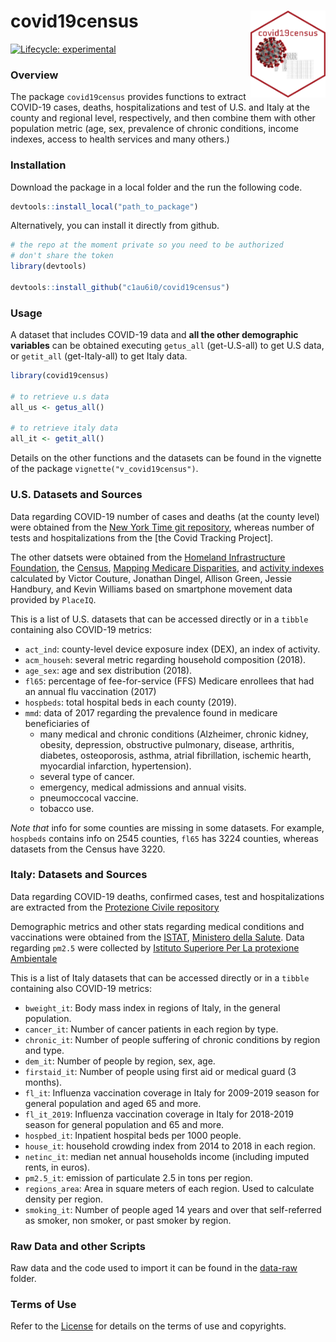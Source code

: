 
<!-- README.md is generated from README.Rmd. Please edit that file -->

# covid19census <img src='inst/img/hexsticker.png' align="right" height="139" />

<!-- badges: start -->

[![Lifecycle:
experimental](https://img.shields.io/badge/lifecycle-experimental-orange.svg)](https://www.tidyverse.org/lifecycle/#experimental)
<!-- badges: end -->

### Overview

The package `covid19census` provides functions to extract COVID-19
cases, deaths, hospitalizations and test of U.S. and Italy at the county
and regional level, respectively, and then combine them with other
population metric (age, sex, prevalence of chronic conditions, income
indexes, access to health services and many others.)

### Installation

Download the package in a local folder and the run the following code.

``` r
devtools::install_local("path_to_package")
```

Alternatively, you can install it directly from github.

``` r
# the repo at the moment private so you need to be authorized 
# don't share the token
library(devtools)

devtools::install_github("c1au6i0/covid19census")
```

### Usage

A dataset that includes COVID-19 data and **all the other demographic
variables** can be obtained executing `getus_all` (get-U.S-all) to get
U.S data, or `getit_all` (get-Italy-all) to get Italy data.

``` r
library(covid19census)

# to retrieve u.s data
all_us <- getus_all()

# to retrieve italy data
all_it <- getit_all()
```

Details on the other functions and the datasets can be found in the
vignette of the package `vignette("v_covid19census")`.

### U.S. Datasets and Sources

Data regarding COVID-19 number of cases and deaths (at the county level)
were obtained from the [New York Time git
repository](https://github.com/nytimes/covid-19-data), whereas number of
tests and hospitalizations from the \[the Covid Tracking Project\].

The other datsets were obtained from the [Homeland Infrastructure
Foundation](https://hifld-geoplatform.opendata.arcgis.com/datasets/hospitals/data?page=18),
the [Census](https://data.census.gov/cedsci/table?q=United%20States),
[Mapping Medicare
Disparities](https://data.cms.gov/mapping-medicare-disparities), and
[activity
indexes](https://github.com/COVIDExposureIndices/COVIDExposureIndices)
calculated by Victor Couture, Jonathan Dingel, Allison Green, Jessie
Handbury, and Kevin Williams based on smartphone movement data provided
by `PlaceIQ`.

This is a list of U.S. datasets that can be accessed directly or in a
`tibble` containing also COVID-19 metrics:

  - `act_ind`: county-level device exposure index (DEX), an index of
    activity.
  - `acm_househ`: several metric regarding household composition (2018).
  - `age_sex`: age and sex distribution (2018).
  - `fl65`: percentage of fee-for-service (FFS) Medicare enrollees that
    had an annual flu vaccination (2017)
  - `hospbeds`: total hospital beds in each county (2019).
  - `mmd`: data of 2017 regarding the prevalence found in medicare
    beneficiaries of
      - many medical and chronic conditions (Alzheimer, chronic kidney,
        obesity, depression, obstructive pulmonary, disease, arthritis,
        diabetes, osteoporosis, asthma, atrial fibrillation, ischemic
        hearth, myocardial infarction, hypertension).
      - several type of cancer.
      - emergency, medical admissions and annual visits.
      - pneumoccocal vaccine.
      - tobacco use.

*Note that* info for some counties are missing in some datasets. For
example, `hospbeds` contains info on 2545 counties, `fl65` has 3224
counties, whereas datasets from the Census have 3220.

### Italy: Datasets and Sources

Data regarding COVID-19 deaths, confirmed cases, test and
hospitalizations are extracted from the [Protezione Civile
repository](https://github.com/pcm-dpc/COVID-19)

Demographic metrics and other stats regarding medical conditions and
vaccinations were obtained from the
[ISTAT](http://dati.istat.it/?lang=en), [Ministero della
Salute](http://www.salute.gov.it/portale/home.html). Data regarding
`pm2.5` were collected by [Istituto Superiore Per La protexione
Ambientale](https://annuario.isprambiente.it/pon/basic/14)

This is a list of Italy datasets that can be accessed directly or in a
`tibble` containing also COVID-19 metrics:

  - `bweight_it`: Body mass index in regions of Italy, in the general
    population.
  - `cancer_it`: Number of cancer patients in each region by type.
  - `chronic_it`: Number of people suffering of chronic conditions by
    region and type.
  - `dem_it`: Number of people by region, sex, age.
  - `firstaid_it`: Number of people using first aid or medical guard (3
    months).
  - `fl_it`: Influenza vaccination coverage in Italy for 2009-2019
    season for general population and aged 65 and more.
  - `fl_it_2019`: Influenza vaccination coverage in Italy for 2018-2019
    season for general population and 65 and more.
  - `hospbed_it`: Inpatient hospital beds per 1000 people.
  - `house_it`: household crowding index from 2014 to 2018 in each
    region.
  - `netinc_it`: median net annual households income (including imputed
    rents, in euros).
  - `pm2.5_it`: emission of particulate 2.5 in tons per region.
  - `regions_area`: Area in square meters of each region. Used to
    calculate density per region.
  - `smoking_it`: Number of people aged 14 years and over that
    self-referred as smoker, non smoker, or past smoker by region.

### Raw Data and other Scripts

Raw data and the code used to import it can be found in the
[data-raw](https://github.com/c1au6i0/convid19census/tree/master/data-raw)
folder.

### Terms of Use

Refer to the
[License](https://github.com/c1au6i0/covid19census/blob/master/LICENSE.md)
for details on the terms of use and copyrights.
